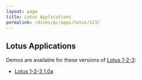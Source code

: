 ```yaml
---
layout: page
title: Lotus Applications
permalink: /disks/pc/apps/lotus/123/
---
```


Lotus Applications
---

Demos are available for these versions of [Lotus 1-2-3](https://en.wikipedia.org/wiki/Lotus_1-2-3):

* [Lotus 1-2-3 1.0a](1.0a/)
